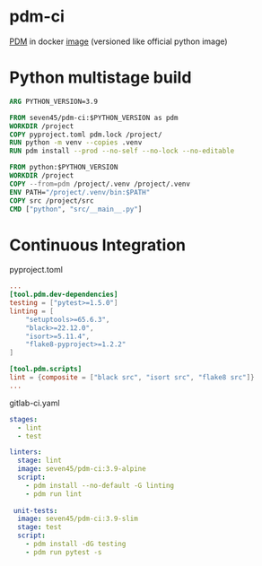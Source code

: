 # pdm-ci
[PDM](https://github.com/pdm-project/pdm) in docker [image](https://hub.docker.com/r/seven45/pdm-ci) (versioned like official python image)

# Python multistage build

```dockerfile
ARG PYTHON_VERSION=3.9

FROM seven45/pdm-ci:$PYTHON_VERSION as pdm
WORKDIR /project
COPY pyproject.toml pdm.lock /project/
RUN python -m venv --copies .venv
RUN pdm install --prod --no-self --no-lock --no-editable

FROM python:$PYTHON_VERSION
WORKDIR /project
COPY --from=pdm /project/.venv /project/.venv
ENV PATH="/project/.venv/bin:$PATH"
COPY src /project/src
CMD ["python", "src/__main__.py"]
```

# Continuous Integration

pyproject.toml
```toml
...
[tool.pdm.dev-dependencies]
testing = ["pytest>=1.5.0"]
linting = [
    "setuptools>=65.6.3",
    "black>=22.12.0",
    "isort>=5.11.4",
    "flake8-pyproject>=1.2.2"
]

[tool.pdm.scripts]
lint = {composite = ["black src", "isort src", "flake8 src"]}
...
```

gitlab-ci.yaml
```yaml
stages:
  - lint
  - test

linters:
  stage: lint
  image: seven45/pdm-ci:3.9-alpine
  script:
    - pdm install --no-default -G linting
    - pdm run lint
 
 unit-tests:
  image: seven45/pdm-ci:3.9-slim
  stage: test
  script:
    - pdm install -dG testing
    - pdm run pytest -s
```
